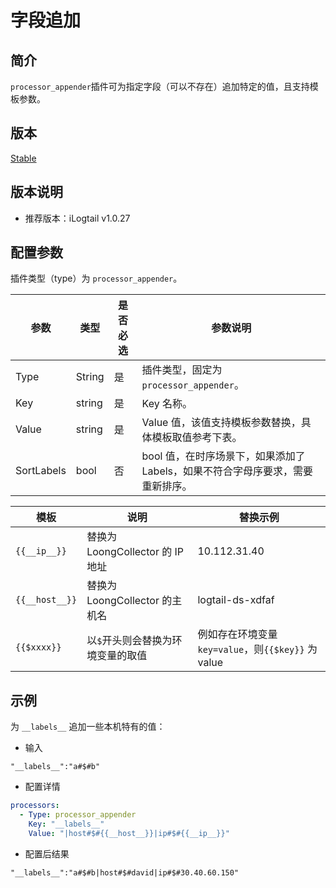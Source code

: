 # 字段追加

## 简介

`processor_appender`插件可为指定字段（可以不存在）追加特定的值，且支持模板参数。

## 版本

[Stable](../../stability-level.md)

## 版本说明

* 推荐版本：iLogtail v1.0.27

## 配置参数

插件类型（type）为 `processor_appender`。

| 参数       | 类型   | 是否必选 | 参数说明                                                                       |
| ---------- | ------ | -------- | ------------------------------------------------------------------------------ |
| Type       | String | 是       | 插件类型，固定为`processor_appender`。                                         |
| Key        | string | 是       | Key 名称。                                                                     |
| Value      | string | 是       | Value 值，该值支持模板参数替换，具体模板取值参考下表。                         |
| SortLabels | bool   | 否       | bool 值，在时序场景下，如果添加了 Labels，如果不符合字母序要求，需要重新排序。 |

| 模板           | 说明                              | 替换示例                                            |
| -------------- | --------------------------------- | --------------------------------------------------- |
| `{{__ip__}}`   | 替换为 LoongCollector 的 IP 地址         | 10.112.31.40                                        |
| `{{__host__}}` | 替换为 LoongCollector 的主机名           | logtail-ds-xdfaf                                    |
| `{{$xxxx}}`    | 以`$`开头则会替换为环境变量的取值 | 例如存在环境变量 `key=value`，则`{{$key}}` 为 value |

## 示例

为 `__labels__` 追加一些本机特有的值：

* 输入

```text
"__labels__":"a#$#b"
```

* 配置详情

```yaml
processors:
  - Type: processor_appender
    Key: "__labels__"
    Value: "|host#$#{{__host__}}|ip#$#{{__ip__}}"
```

* 配置后结果

```text
"__labels__":"a#$#b|host#$#david|ip#$#30.40.60.150"
```
